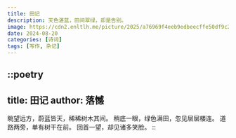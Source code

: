 ```yaml
---
title: 田记
description: 天色湛蓝，田间翠绿，却是告别。
image: https://cdn2.enltlh.me/picture/2025/a76969f4eeb9edbeecffe50df9c2b0bf.avif
date: 2024-08-20
categories: [诗词]
tags: [写作, 杂记]
---
```


::poetry
---
title: 田记
author: 落憾
---
眺望远方，蔚蓝皆天，稀稀树木其间。
稍底一眼，绿色满田，忽见层层楼连。
道路两旁，单有树干在前。
回首一望，却见诸多笑脸。
::